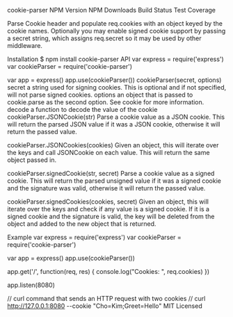 cookie-parser
NPM Version NPM Downloads Build Status Test Coverage

Parse Cookie header and populate req.cookies with an object keyed by the cookie names. Optionally you may enable signed cookie support by passing a secret string, which assigns req.secret so it may be used by other middleware.

Installation
$ npm install cookie-parser
API
var express      = require('express')
var cookieParser = require('cookie-parser')

var app = express()
app.use(cookieParser())
cookieParser(secret, options)
secret a string used for signing cookies. This is optional and if not specified, will not parse signed cookies.
options an object that is passed to cookie.parse as the second option. See cookie for more information.
decode a function to decode the value of the cookie
cookieParser.JSONCookie(str)
Parse a cookie value as a JSON cookie. This will return the parsed JSON value if it was a JSON cookie, otherwise it will return the passed value.

cookieParser.JSONCookies(cookies)
Given an object, this will iterate over the keys and call JSONCookie on each value. This will return the same object passed in.

cookieParser.signedCookie(str, secret)
Parse a cookie value as a signed cookie. This will return the parsed unsigned value if it was a signed cookie and the signature was valid, otherwise it will return the passed value.

cookieParser.signedCookies(cookies, secret)
Given an object, this will iterate over the keys and check if any value is a signed cookie. If it is a signed cookie and the signature is valid, the key will be deleted from the object and added to the new object that is returned.

Example
var express      = require('express')
var cookieParser = require('cookie-parser')

var app = express()
app.use(cookieParser())

app.get('/', function(req, res) {
  console.log("Cookies: ", req.cookies)
})

app.listen(8080)

// curl command that sends an HTTP request with two cookies
// curl http://127.0.0.1:8080 --cookie "Cho=Kim;Greet=Hello"
MIT Licensed